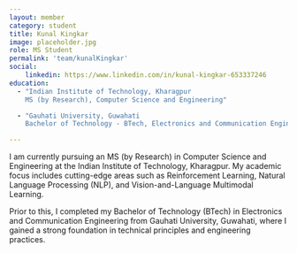 ```yaml
---
layout: member
category: student
title: Kunal Kingkar
image: placeholder.jpg
role: MS Student
permalink: 'team/kunalKingkar'
social:
    linkedin: https://www.linkedin.com/in/kunal-kingkar-653337246
education:
  - "Indian Institute of Technology, Kharagpur
    MS (by Research), Computer Science and Engineering"

  - "Gauhati University, Guwahati
    Bachelor of Technology - BTech, Electronics and Communication Engineering"

---
```


I am currently pursuing an MS (by Research) in Computer Science and Engineering at the Indian Institute of Technology, Kharagpur. My academic focus includes cutting-edge areas such as Reinforcement Learning, Natural Language Processing (NLP), and Vision-and-Language Multimodal Learning.

Prior to this, I completed my Bachelor of Technology (BTech) in Electronics and Communication Engineering from Gauhati University, Guwahati, where I gained a strong foundation in technical principles and engineering practices.